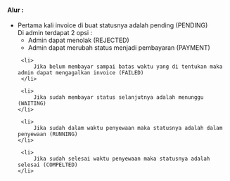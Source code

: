<h4> Alur : </h4>

<ul>
	<li>
        Pertama kali invoice di buat statusnya adalah pending (PENDING)
	    <br/>
	    Di admin terdapat 2 opsi :
        <ul> 
    	    <li>Admin dapat menolak (REJECTED)</li>
    	    <li>Admin dapat merubah status menjadi pembayaran (PAYMENT)</li>
	    </ul>
    </li>

	 <li>
         Jika belum membayar sampai batas waktu yang di tentukan maka admin dapat mengagalkan invoice (FAILED)
	 </li>

	 <li>
         Jika sudah membayar status selanjutnya adalah menunggu (WAITING)
    </li>

	 <li>
         Jika sudah dalam waktu penyewaan maka statusnya adalah dalam penyewaan (RUNNING)
    </li>
	 
	 <li>
         Jika sudah selesai waktu penyewaan maka statusnya adalah selesai (COMPELTED)
    </li>
</ul>
